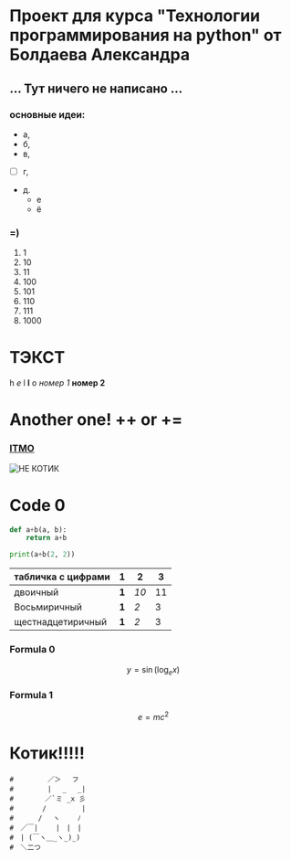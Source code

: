 # Проект для курса "Технологии программирования на python" от Болдаева Александра
## ... Тут ничего не написано ...

### основные идеи:
* а,
* б,
* в,
* [ ] г,
* д.
    * е
    * ё

### =)

1. 1
2. 10
3. 11
4. 100
5. 101
6. 110
7. 111
8. 1000

# ТЭКСТ
h *e* l **l** o  *номер 1*
**номер 2**

# Another one! ++ or +=

### **[ITMO](https://itmo.ru/)**

![НЕ КОТИК](https://itmo.ru/file/pages/213/slogan_belyy.png)

# Code 0
```python
def a+b(a, b):
    return a+b

print(a+b(2, 2))
```


| табличка с цифрами | 1     | 2    | 3 |
|--------------------|-------|------|---|
| двоичный           | **1** | *10* | 11|
| Восьмиричный       | **1** | *2*  | 3 |        
| щестнадцетиричный  | **1** | *2*  | 3 |  

### Formula 0
$$
y = \sin(\log_e{x})
$$

### Formula 1
$$
e = mc^2
$$





# 
# 
# 
# 
# 
# 
# 
# 
# 
#
# 
# 
# 
# 
# 
# 
# 
# 
# 
#
# 
# 
#
# 
# 
# 
# 
# 
# 
# 
# 
# 
#
# 
# 
# 
# 
# 
# 
# 
# 
# 
# 
#
# 
# 
# 
# 
# 
# 
# 
# 
# 
# 
# 
#
# Котик!!!!!

```
#　　　　　／＞　 フ
#　　　　　| 　_　 _|
#　 　　　／`ミ _x 彡
#　　 　 /　　　 　 |
#　　　 /　 ヽ　　 ﾉ
#　／￣|　　 |　|　|
#　| (￣ヽ＿_ヽ_)_)
#　＼二つ
```
